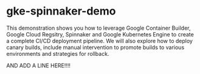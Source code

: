 # gke-spinnaker-demo

This demonstration shows you how to leverage Google Container Builder, Google Cloud Regsitry, Spinnaker and Google Kubernetes Engine to create a complete CI/CD deployment pipeline.  We will also explore how to deploy canary builds, include manual intervention to promote builds to various environments and strategies for rollback.

AND ADD A LINE HERE!!!!
